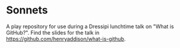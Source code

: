 # Sonnets

A play repository for use during a Dressipi lunchtime talk on "What is GitHub?". Find the slides for the talk in https://github.com/henryaddison/what-is-github.
